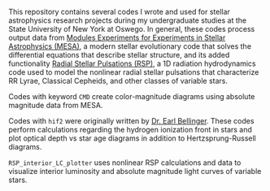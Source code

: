 This repository contains several codes I wrote and used for stellar astrophysics research projects during my undergraduate studies at the State University of New York at Oswego. In general, these codes process output data from [Modules Experiments for Experiments in Stellar Astrophysics (MESA)](https://ui.adsabs.harvard.edu/abs/2011ApJS..192....3P/abstract), a modern stellar evolutionary code that solves the differential equations that describe stellar structure, and its added functionality [Radial Stellar Pulsations (RSP)](https://ui.adsabs.harvard.edu/abs/2019ApJS..243...10P/abstract), a 1D radiation hydrodynamics code used to model the nonlinear radial stellar pulsations that characterize RR Lyrae, Classical Cepheids, and other classes of variable stars.

Codes with keyword `CMD` create color-magnitude diagrams using absolute magnitude data from MESA. 

Codes with `hif2` were originally written by [Dr. Earl Bellinger](https://github.com/earlbellinger). These codes perform calculations regarding the hydrogen ionization front in stars and plot optical depth vs star age diagrams in addition to Hertzsprung-Russell diagrams.

`RSP_interior_LC_plotter` uses nonlinear RSP calculations and data to visualize interior luminosity and absolute magnitude light curves of variable stars.
